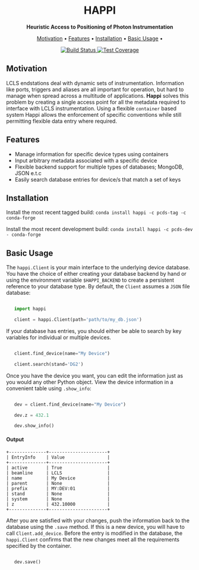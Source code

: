 <h1 align="center">HAPPI</h1>

<div align="center">
  <strong>Heuristic Access to Positioning of Photon Instrumentation</strong>
</div>

<p align="center">
  <a href="#motivation">Motivation</a> •
  <a href="#features">Features</a> •
  <a href="#installation">Installation</a> •
  <a href="#basic-usage">Basic Usage</a> •
</p>

<div align="center">
  <!-- Build Status -->
  <a href="https://travis-ci.org/slaclab/happi">
    <img
src="https://img.shields.io/travis/slaclab/happi/master.svg?style=flat-square"
      alt="Build Status" />
  </a>
  <!-- Test Coverage -->
  <a href="https://codecov.io/github/slaclab/happi">
    <img
src="https://img.shields.io/codecov/c/github/slaclab/happi/master.svg?style=flat-square"
      alt="Test Coverage" />
  </a>
</div>

## Motivation
LCLS endstations deal with dynamic sets of instrumentation. Information like
ports, triggers and aliases are all important for operation, but hard to manage
when spread across a multitude of applications. **Happi** solves this problem
by creating a single access point for all the metadata required to interface
with LCLS instrumentation. Using a flexible `container` based system Happi
allows the enforcement of specific conventions while still permitting flexible
data entry where required.


## Features
* Manage information for specific device types using containers
* Input arbitrary metadata associated with a specific device
* Flexible backend support for multiple types of databases; MongoDB, JSON e.t.c
* Easily search database entries for device/s that match a set of keys

## Installation

Install the most recent tagged build: `conda install happi -c pcds-tag -c conda-forge`

Install the most recent development build: `conda install happi -c pcds-dev - conda-forge`

## Basic Usage 

The `happi.Client` is your main interface to the underlying device database.
You have the choice of either creating your database backend by hand or using
the environment variable `$HAPPI_BACKEND` to create a persistent reference to
your database type. By default, the `Client` assumes a `JSON` file database:

```python

   import happi

   client = happi.Client(path='path/to/my_db.json')
```

If your database has entries, you should either be able to search by key
variables for individual or multiple devices.

```python

   client.find_device(name="My Device")

   client.search(stand='DG2')
```

Once you have the device you want, you can edit the information just as you
would any other Python object. View the device information in a
convenient table using `.show_info`:

```python

   dev = client.find_device(name="My Device")

   dev.z = 432.1

   dev.show_info()
```
#### Output

```text
+--------------+----------------------+
| EntryInfo    | Value                |
+--------------+----------------------+
| active       | True                 |
| beamline     | LCLS                 |
| name         | My Device            |
| parent       | None                 |
| prefix       | MY:DEV:01            |
| stand        | None                 |
| system       | None                 |
| z            | 432.10000            |
+--------------+----------------------+
```

After you are satisfied with your changes, push the information back to the
database using the `.save` method. If this is a new device, you will have to
call `Client.add_device`. Before the entry is modified in the database, the
`happi.Client` confirms that the new changes meet all the requirements
specified by the container.

```python

   dev.save()
```
